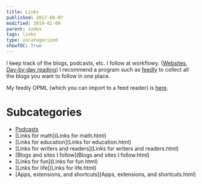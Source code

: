 ```yaml
---
title: Links
published: 2017-08-07
modified: 2019-01-09
parent: index
tags: links
type: uncategorized
showTOC: True
---
```


I keep track of the blogs, podcasts, etc. I follow at workflowy. ([Websites](https://workflowy.com/s/VOwtHYFTYr), [Day-by-day reading](https://workflowy.com/s/wL3CyEXpHY#/d1a52d188a8f)) I recommend a program such as [feedly](https://feedly.com/) to collect all the blogs you want to follow in one place.

My feedly OPML (which you can import to a feed reader) is [here](https://dl.dropboxusercontent.com/u/27883775/feedly.opml).

# Subcategories

+ [Podcasts](Podcasts.html)
+ [Links for math](Links for math.html)
+ [Links for education](Links for education.html)
+ [Links for writers and readers](Links for writers and readers.html)
+ [Blogs and sites I follow](Blogs and sites I follow.html)
+ [Links for fun](Links for fun.html)
+ [Links for life](Links for life.html)
+ [Apps, extensions, and shortcuts](Apps, extensions, and shortcuts.html)
